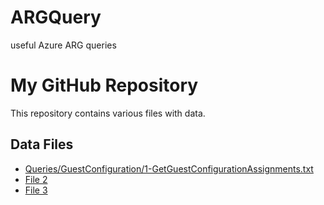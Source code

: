 # ARGQuery
useful Azure ARG queries
# My GitHub Repository

This repository contains various files with data.

## Data Files

- [Queries/GuestConfiguration/1-GetGuestConfigurationAssignments.txt](Queries/GuestConfiguration/1-GetGuestConfigurationAssignments.txt)
- [File 2](file2.csv)
- [File 3](file3.json)


